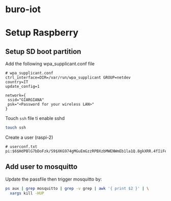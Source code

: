 # buro-iot

# Setup Raspberry

## Setup SD boot partition

Add the following wpa_supplicant.conf file
```
# wpa_supplicant.conf
ctrl_interface=DIR=/var/run/wpa_supplicant GROUP=netdev
country=IT
update_config=1

network={
 ssid="GIARGIANA"
 psk="<Password for your wireless LAN>"
}
```
Touch `ssh` file ti enable sshd
```bash
touch ssh
```

Create a user (raspi-2)
```
# userconf.txt
pi:$6$HdPBlG7bDoFzk/S9$XKG974gMGuEmGzzRPBXzbMWENWmEb1la1Q.8gkXRR.4fIiFeONKrvUmE4Bx9p8OFGDp.jleCp.lLB.1GPDckg0
```

## Add user to mosquitto

Update the passfile then trigger mosquitto by:

```bash
ps aux | grep mosquitto | grep -v grep | awk '{ print $2 }' | \
  xargs kill -HUP
```
